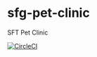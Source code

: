 # sfg-pet-clinic
SFT Pet Clinic

[![CircleCI](https://circleci.com/gh/jcohen66/sfg-pet-clinic.svg?style=svg)](https://circleci.com/gh/jcohen66/sfg-pet-clinic)